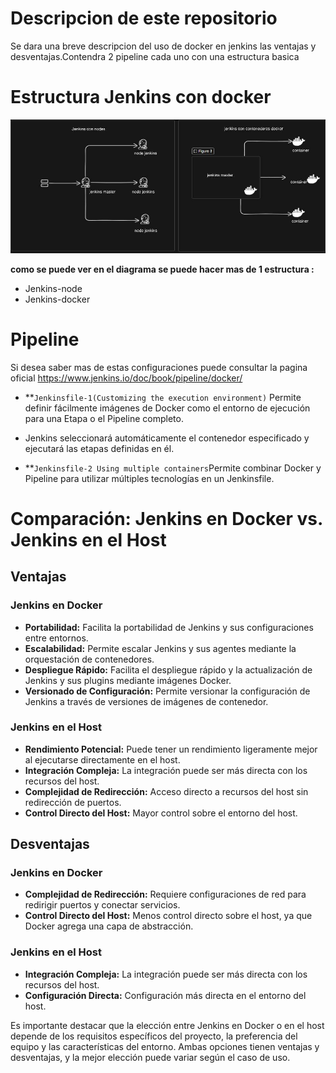 # Descripcion de este repositorio

Se dara una breve descripcion del uso de docker en jenkins las ventajas y desventajas.Contendra 2 pipeline cada uno con una estructura basica


# Estructura Jenkins con docker

![Diagrama](https://github.com/Andherson333333/CI-CD/blob/main/Jenkins/jenkins-docker/imagenes/docker-jenkins.JPG)

 **como se puede ver en el diagrama se puede hacer mas de 1 estructura :**
   - Jenkins-node
   - Jenkins-docker


# Pipeline 

Si desea saber mas de estas configuraciones puede consultar la pagina oficial https://www.jenkins.io/doc/book/pipeline/docker/

-  **`Jenkinsfile-1(Customizing the execution environment)` Permite definir fácilmente imágenes de Docker como el entorno de ejecución para una Etapa o el Pipeline completo.
- Jenkins seleccionará automáticamente el contenedor especificado y ejecutará las etapas definidas en él.

-  **`Jenkinsfile-2 Using multiple containers`Permite combinar Docker y Pipeline para utilizar múltiples tecnologías en un Jenkinsfile.

# Comparación: Jenkins en Docker vs. Jenkins en el Host

## Ventajas

### Jenkins en Docker
- **Portabilidad:** Facilita la portabilidad de Jenkins y sus configuraciones entre entornos.
- **Escalabilidad:** Permite escalar Jenkins y sus agentes mediante la orquestación de contenedores.
- **Despliegue Rápido:** Facilita el despliegue rápido y la actualización de Jenkins y sus plugins mediante imágenes Docker.
- **Versionado de Configuración:** Permite versionar la configuración de Jenkins a través de versiones de imágenes de contenedor.

### Jenkins en el Host
- **Rendimiento Potencial:** Puede tener un rendimiento ligeramente mejor al ejecutarse directamente en el host.
- **Integración Compleja:** La integración puede ser más directa con los recursos del host.
- **Complejidad de Redirección:** Acceso directo a recursos del host sin redirección de puertos.
- **Control Directo del Host:** Mayor control sobre el entorno del host.

## Desventajas

### Jenkins en Docker

- **Complejidad de Redirección:** Requiere configuraciones de red para redirigir puertos y conectar servicios.
- **Control Directo del Host:** Menos control directo sobre el host, ya que Docker agrega una capa de abstracción.

### Jenkins en el Host
- **Integración Compleja:** La integración puede ser más directa con los recursos del host.
- **Configuración Directa:** Configuración más directa en el entorno del host.

Es importante destacar que la elección entre Jenkins en Docker o en el host depende de los requisitos específicos del proyecto, la preferencia del equipo y las características del entorno. Ambas opciones tienen ventajas y desventajas, y la mejor elección puede variar según el caso de uso.








